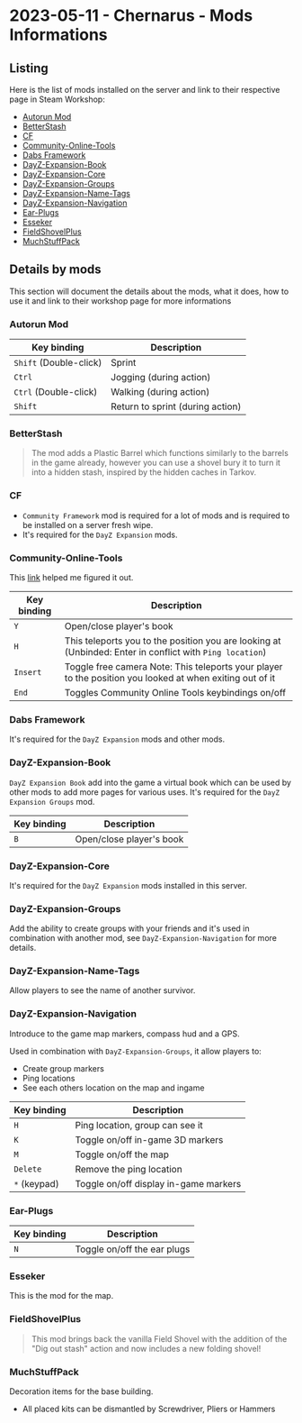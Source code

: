 # 2023-05-11 - Chernarus - Mods Informations

## Listing

Here is the list of mods installed on the server and link to their respective page in Steam Workshop:

* [Autorun Mod](https://steamcommunity.com/sharedfiles/filedetails/?id=2313173630)
* [BetterStash](https://steamcommunity.com/sharedfiles/filedetails/?id=2710385029)
* [CF](https://steamcommunity.com/sharedfiles/filedetails/?id=1559212036)
* [Community-Online-Tools](https://steamcommunity.com/sharedfiles/filedetails/?id=1564026768)
* [Dabs Framework](https://steamcommunity.com/sharedfiles/filedetails/?id=2545327648)
* [DayZ-Expansion-Book](https://steamcommunity.com/sharedfiles/filedetails/?id=2572324799)
* [DayZ-Expansion-Core](https://steamcommunity.com/sharedfiles/filedetails/?id=2291785308)
* [DayZ-Expansion-Groups](https://steamcommunity.com/sharedfiles/filedetails/?id=2792983364)
* [DayZ-Expansion-Name-Tags](https://steamcommunity.com/sharedfiles/filedetails/?id=2576460232)
* [DayZ-Expansion-Navigation](https://steamcommunity.com/sharedfiles/filedetails/?id=2792984722)
* [Ear-Plugs](https://steamcommunity.com/sharedfiles/filedetails/?id=1819514788)
* [Esseker](https://steamcommunity.com/sharedfiles/filedetails/?id=2462896799)
* [FieldShovelPlus](https://steamcommunity.com/sharedfiles/filedetails/?id=2114177429)
* [MuchStuffPack](https://steamcommunity.com/sharedfiles/filedetails/?id=1991570984)

## Details by mods

This section will document the details about the mods, what it does, how to use it and link to their workshop page for more informations

### Autorun Mod

| Key binding | Description |
|-------------|-------------|
| `Shift` (Double-click)| Sprint |
| `Ctrl` | Jogging (during action) |
| `Ctrl` (Double-click)| Walking (during action) |
| `Shift`     | Return to sprint (during action) |

### BetterStash

> The mod adds a Plastic Barrel which functions similarly to the barrels in the game already, however you can use a shovel bury it to turn it into a hidden stash, inspired by the hidden caches in Tarkov.

### CF

* `Community Framework` mod is required for a lot of mods and is required to be installed on a server fresh wipe. 
* It's required for the `DayZ Expansion` mods.

### Community-Online-Tools

This [link](https://pingperfect.com/index.php/knowledgebase/400/DayZ--How-To-Install-Community-Online-Tools-and-CF-Admin-Tools.html) helped me figured it out.

| Key binding | Description |
|-------------|-------------|
| `Y`         | Open/close player's book |
| `H`         | This teleports you to the position you are looking at (Unbinded: Enter in conflict with `Ping location`) |
| `Insert`    | Toggle free camera Note: This teleports your player to the position you looked at when exiting out of it |
| `End`       | Toggles Community Online Tools keybindings on/off |

### Dabs Framework

It's required for the `DayZ Expansion` mods and other mods.

### DayZ-Expansion-Book

`DayZ Expansion Book` add into the game a virtual book which can be used by other mods to add more pages for various uses. It's required for the `DayZ Expansion Groups` mod.

| Key binding | Description |
|-------------|-------------|
| `B`         | Open/close player's book |

### DayZ-Expansion-Core

It's required for the `DayZ Expansion` mods installed in this server.

### DayZ-Expansion-Groups

Add the ability to create groups with your friends and it's used in combination with another mod, see `DayZ-Expansion-Navigation` for more details.

### DayZ-Expansion-Name-Tags

Allow players to see the name of another survivor.

### DayZ-Expansion-Navigation

Introduce to the game map markers, compass hud and a GPS. 

Used in combination with `DayZ-Expansion-Groups`, it allow players to:
* Create group markers
* Ping locations
* See each others location on the map and ingame

| Key binding | Description |
|-------------|-------------|
| `H`         | Ping location, group can see it |
| `K`         | Toggle on/off in-game 3D markers |
| `M`         | Toggle on/off the map |
| `Delete`    | Remove the ping location |
| `*` (keypad)| Toggle on/off display in-game markers |

### Ear-Plugs

| Key binding | Description |
|-------------|-------------|
| `N`         | Toggle on/off the ear plugs |

### Esseker

This is the mod for the map.

### FieldShovelPlus

> This mod brings back the vanilla Field Shovel with the addition of the "Dig out stash" action and now includes a new folding shovel!

### MuchStuffPack

Decoration items for the base building.

* All placed kits can be dismantled by Screwdriver, Pliers or Hammers
